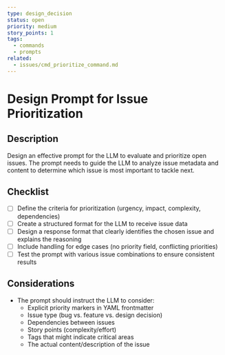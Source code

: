 ```yaml
---
type: design_decision
status: open
priority: medium
story_points: 1
tags:
  - commands
  - prompts
related:
  - issues/cmd_prioritize_command.md
---
```


# Design Prompt for Issue Prioritization

## Description
Design an effective prompt for the LLM to evaluate and prioritize open issues. The prompt needs to guide the LLM to analyze issue metadata and content to determine which issue is most important to tackle next.

## Checklist
- [ ] Define the criteria for prioritization (urgency, impact, complexity, dependencies)
- [ ] Create a structured format for the LLM to receive issue data
- [ ] Design a response format that clearly identifies the chosen issue and explains the reasoning
- [ ] Include handling for edge cases (no priority field, conflicting priorities)
- [ ] Test the prompt with various issue combinations to ensure consistent results

## Considerations
- The prompt should instruct the LLM to consider:
  - Explicit priority markers in YAML frontmatter
  - Issue type (bug vs. feature vs. design decision)
  - Dependencies between issues
  - Story points (complexity/effort)
  - Tags that might indicate critical areas
  - The actual content/description of the issue
